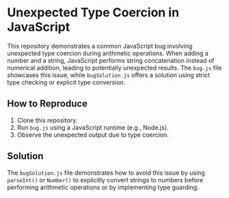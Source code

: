 # Unexpected Type Coercion in JavaScript

This repository demonstrates a common JavaScript bug involving unexpected type coercion during arithmetic operations.  When adding a number and a string, JavaScript performs string concatenation instead of numerical addition, leading to potentially unexpected results. The `bug.js` file showcases this issue, while `bugSolution.js` offers a solution using strict type checking or explicit type conversion.

## How to Reproduce

1. Clone this repository.
2. Run `bug.js` using a JavaScript runtime (e.g., Node.js).
3. Observe the unexpected output due to type coercion.

## Solution

The `bugSolution.js` file demonstrates how to avoid this issue by using `parseInt()` or `Number()` to explicitly convert strings to numbers before performing arithmetic operations or by implementing type guarding.